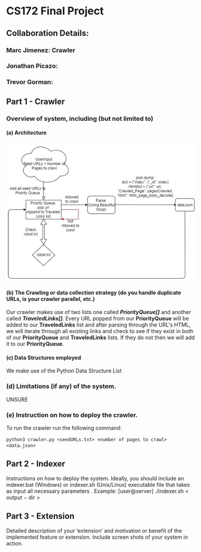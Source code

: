# CS172 Final Project
## Collaboration Details: 
### Marc Jimenez: Crawler
### Jonathan Picazo:
### Trevor Gorman: 

## Part 1 - Crawler
### Overview of system, including (but not limited to)
#### (a) Architecture
![Crawler Architecture](CrawlerArchitecture.jpg)
#### (b) The Crawling or data collection strategy (do you handle duplicate URLs, is your crawler parallel, etc.)
Our crawler makes use of two lists one called ***PriorityQueue[]*** and another called ***TraveledLinks[]***. Every
URL popped from our **PriorityQueue** will be added to our **TraveledLinks** list and after parsing through the URL's 
HTML, we will iterate through all existing links and check to see if they exist in both of our **PriorityQueue** and **TraveledLinks** lists. If they do not then we will add it to our **PriorityQueue**.
#### (c) Data Structures employed
We make use of the Python Data Structure List
### (d) Limitations (if any) of the system.
UNSURE
### (e) Instruction on how to deploy the crawler. 
To run the crawler run the following command:
```
python3 crawler.py <seedURLs.txt> <number of pages to crawl> <data.json>
```

## Part 2 - Indexer
Instructions on how to deploy the system. Ideally, you should include an indexer.bat (Windows) or indexer.sh (Unix/Linux) executable file that takes as input all necessary parameters .  Example: [user@server] ./indexer.sh < output − dir >
## Part 3 - Extension
Detailed description of your ‘extension’ and motivation or benefit of the implemented feature or extension. Include screen shots of your system in action.
